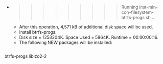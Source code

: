 * >>>>>>>>> Running inst-min-con-filesystem-btrfs-progs.sh ...
  * After this operation, 4,571 kB of additional disk space will be used.
  * Install btrfs-progs.
  * Disk size = 1253304K. Space Used = 5864K. Runtime = 00:00:00:16.
  * The following NEW packages will be installed:
  ```bash
btrfs-progs liblzo2-2
  ```

